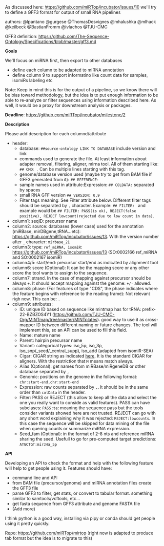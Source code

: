 
As discussed here: https://github.com/miRTop/incubator/issues/10 we'll try to define a GFF3 format for output of small RNA pipelines

authors: @lpantano @gurgese @ThomasDesvignes @mhalushka @mlhack @keilbeck @BastianFromm @ivlachos @TJU-CMC

GFF3 definition: https://github.com/The-Sequence-Ontology/Specifications/blob/master/gff3.md

**Goals**

We'll focus on miRNA first, then export to other databases

* define each column to be adapted to miRNA annotation
* define column 9 to support informatino like count data for samples, isomiRs labeling etc

Note: Keep in mind this is for the output of a pipeline, so we know there will be bias toward methodology, but the idea is to put enough information to be able to re-analyze or filter sequences using information described here. As well, it would be a proxy for downstream analysis or packages.

**Deadline**: https://github.com/miRTop/incubator/milestone/2

**Description**

Please add description for each columnd/attribute

* header:
  * database: `##source-ontology LINK TO DATABASE` include version and link
  * commands used to generate the file. At least information about adapter removal, filtering, aligner, mirna tool. All of them starting like: `## CMD: `. Can be multiple lines starting with this tag.
  * genome/database version used (maybe try to get from BAM file if GFF3 generated from it): `## REFERENCE:` 
  * sample names used in attribute:Expression: `## COLDATA:` separated by spaces
  * small RNA GFF version `## VERSION: 0.9`
  * Filter tags meaning: See Filter attribute below. Different filter tags should be separated by `,` character. Example: `## FILTER: ` and example would be `## FILTER: PASS(is ok), REJECT(false positive), REJECT lowcount(rejected due to low count in data)`. 
* column1: seqID: precursor name
* column2: source: databases (lower case) used for the annotation (miRBase, mirDBgene,tRNA...etc): https://github.com/miRTop/incubator/issues/13. With the version number after `_` character: `mirbase_21`
* column3: type: `ref_miRNA, isomiR`: https://github.com/miRTop/incubator/issues/13  (SO:0002166 ref_miRNA and SO:0002167 isomiR)
* column4/5: start/end: precursor start/end as indicated by alignment tool
* column6: score (Optional): It can be the mapping score or any other score the tool wants to assign to the sequence.
* column7: strand. In the case of mapping against precursor should be always `+`. It should accept mapping against the genome: `+/-` allowed.
* column8: phase: (For features of type "CDS", the phase indicates where the feature begins with reference to the reading frame): Not relevant righ now. This can be: `.`
* column9: attributes: 
  * ID: unique ID based on sequence like mintmap has for tRNA: prefix-22-BZBZOS4Y1 (https://github.com/TJU-CMC-Org/MINTmap/tree/master/MINTplates). good way to use it as cross-mapper ID between different naming or future changes. The tool will implement this, so an API can be used to fill this field.
  * Name: mature name
  * Parent: hairpin precursor name
  * Variant: categorical types: iso_5p, iso_3p, iso_snp(_seed/_central_supp), iso_add (adapted from isomiR-SEA)
  * Cigar: CIGAR string as indicated [here](https://samtools.github.io/hts-specs/SAMv1.pdf). It is the standard CIGAR for aligners. With the restriction that `M` means match always.
  * Alias (Optional): get names from miRBase/miRgeneDB or other database separated by `,`
  * Genomic: positions on the genome in the following format: `chr:start-end,chr:start-end`
  * Expression: raw counts separated by `,`. It should be in the same order than `colData` in the header.
  * Filter: PASS or REJECT (this allow to keep all the data and select the one you really want to conside as valid features). PASS can have subclases: `PASS:te`: meaning the sequence pass but the tools consider variants showed here are not trusted. REJECT can go with any short word explaining why it was rejected: `REJECT:lowcounts`. In this case the sequence will be skipped for data mining of the file when quering counts or summarize miRNA expression.
  * Seed_fam (Optional): in the format of 2-8 nts and reference miRNA sharing the seed. Usefull to go for pre-computed target predictions: `ATGCTGT:mir34a_5p`
  
**API**

Developing an API to check the format and help with the following feature will help to get people using it. Features should have:

* command line and API
* from BAM file (precursor/genome) and miRNA annotation files create the GFF3 file
* parse GFF3 to filter, get stats, or convert to tabular format. something similar to samtools/vcftools, etc...
* get fasta sequence from GFF3 attribute and genome FASTA file
* (Add more)

I think python is a good way, installing via pipy or conda should get people using it pretty quickly. 

Repo: https://github.com/miRTop/mirtop (right now is adapted to produce tab format but the idea is to migrate to this)
